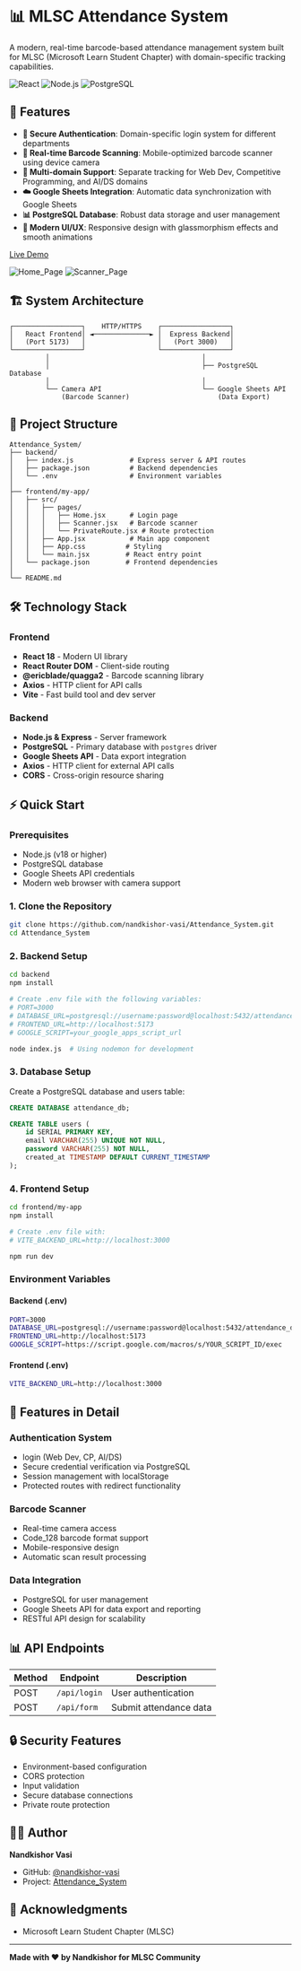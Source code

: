 # 📊 MLSC Attendance System

A modern, real-time barcode-based attendance management system built for MLSC (Microsoft Learn Student Chapter) with domain-specific tracking capabilities.

![React](https://img.shields.io/badge/React-18-blue)
![Node.js](https://img.shields.io/badge/Node.js-18+-green)
![PostgreSQL](https://img.shields.io/badge/PostgreSQL-Latest-blue)

## 🚀 Features

- **🔐 Secure Authentication**: Domain-specific login system for different departments
- **📱 Real-time Barcode Scanning**: Mobile-optimized barcode scanner using device camera
- **🎯 Multi-domain Support**: Separate tracking for Web Dev, Competitive Programming, and AI/DS domains
- **☁️ Google Sheets Integration**: Automatic data synchronization with Google Sheets
- **📊 PostgreSQL Database**: Robust data storage and user management
- **🎨 Modern UI/UX**: Responsive design with glassmorphism effects and smooth animations

[Live Demo](https://attendance-system-sage.vercel.app/)

![Home_Page](https://res.cloudinary.com/djgg2f0jh/image/upload/v1757142666/Screenshot_2025-09-06_124040_opxv4a.png)
![Scanner_Page](https://res.cloudinary.com/djgg2f0jh/image/upload/v1757142777/Screenshot_2025-09-06_124242_z2hzqd.png)

## 🏗️ System Architecture

```
┌─────────────────┐    HTTP/HTTPS    ┌─────────────────┐
│   React Frontend│ ◄──────────────► │  Express Backend│
│   (Port 5173)   │                  │   (Port 3000)   │
└─────────────────┘                  └─────────────────┘
         │                                      │
         │                                      ├── PostgreSQL Database
         │                                      │
         └── Camera API                         └── Google Sheets API
             (Barcode Scanner)                      (Data Export)
```

## 📁 Project Structure

```
Attendance_System/
├── backend/
│   ├── index.js              # Express server & API routes
│   ├── package.json          # Backend dependencies
│   └── .env                  # Environment variables
│
├── frontend/my-app/
│   ├── src/
│   │   ├── pages/
│   │   │   ├── Home.jsx      # Login page
│   │   │   ├── Scanner.jsx   # Barcode scanner
│   │   │   └── PrivateRoute.jsx # Route protection
│   │   ├── App.jsx           # Main app component
│   │   ├── App.css          # Styling
│   │   └── main.jsx         # React entry point
│   └── package.json         # Frontend dependencies
│
└── README.md
```

## 🛠️ Technology Stack

### Frontend
- **React 18** - Modern UI library
- **React Router DOM** - Client-side routing
- **@ericblade/quagga2** - Barcode scanning library
- **Axios** - HTTP client for API calls
- **Vite** - Fast build tool and dev server

### Backend
- **Node.js & Express** - Server framework
- **PostgreSQL** - Primary database with `postgres` driver
- **Google Sheets API** - Data export integration
- **Axios** - HTTP client for external API calls
- **CORS** - Cross-origin resource sharing

## ⚡ Quick Start

### Prerequisites
- Node.js (v18 or higher)
- PostgreSQL database
- Google Sheets API credentials
- Modern web browser with camera support

### 1. Clone the Repository
```bash
git clone https://github.com/nandkishor-vasi/Attendance_System.git
cd Attendance_System
```

### 2. Backend Setup
```bash
cd backend
npm install

# Create .env file with the following variables:
# PORT=3000
# DATABASE_URL=postgresql://username:password@localhost:5432/attendance_db
# FRONTEND_URL=http://localhost:5173
# GOOGLE_SCRIPT=your_google_apps_script_url

node index.js  # Using nodemon for development
```

### 3. Database Setup
Create a PostgreSQL database and users table:
```sql
CREATE DATABASE attendance_db;

CREATE TABLE users (
    id SERIAL PRIMARY KEY,
    email VARCHAR(255) UNIQUE NOT NULL,
    password VARCHAR(255) NOT NULL,
    created_at TIMESTAMP DEFAULT CURRENT_TIMESTAMP
);

```

### 4. Frontend Setup
```bash
cd frontend/my-app
npm install

# Create .env file with:
# VITE_BACKEND_URL=http://localhost:3000

npm run dev
```
### Environment Variables

#### Backend (.env)
```bash
PORT=3000
DATABASE_URL=postgresql://username:password@localhost:5432/attendance_db
FRONTEND_URL=http://localhost:5173
GOOGLE_SCRIPT=https://script.google.com/macros/s/YOUR_SCRIPT_ID/exec
```

#### Frontend (.env)
```bash
VITE_BACKEND_URL=http://localhost:3000
```

## 🎨 Features in Detail

### Authentication System
- login (Web Dev, CP, AI/DS)
- Secure credential verification via PostgreSQL
- Session management with localStorage
- Protected routes with redirect functionality

### Barcode Scanner
- Real-time camera access
- Code_128 barcode format support
- Mobile-responsive design
- Automatic scan result processing

### Data Integration
- PostgreSQL for user management
- Google Sheets API for data export and reporting
- RESTful API design for scalability

## 📊 API Endpoints

| Method | Endpoint | Description |
|--------|----------|-------------|
| POST | `/api/login` | User authentication |
| POST | `/api/form` | Submit attendance data |

## 🔒 Security Features

- Environment-based configuration
- CORS protection
- Input validation
- Secure database connections
- Private route protection
  
## 👨‍💻 Author

**Nandkishor Vasi**
- GitHub: [@nandkishor-vasi](https://github.com/nandkishor-vasi)
- Project: [Attendance_System](https://github.com/nandkishor-vasi/Attendance_System)

## 🙏 Acknowledgments
- Microsoft Learn Student Chapter (MLSC)

---

**Made with ❤️ by Nandkishor for MLSC Community**
